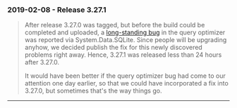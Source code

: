 ### 2019\-02\-08 \- Release 3\.27\.1


> After release 3\.27\.0 was tagged, but before the build could
> be completed and uploaded, a 
> [long\-standing bug](https://www.sqlite.org/src/info/4e8e4857d32d401f)
> in the query optimizer was reported via System.Data.SQLite.
> Since people will be upgrading anyhow, we decided 
> publish the fix for this newly discovered problems right
> away. Hence, 3\.27\.1 was released less than 24 hours after
> 3\.27\.0\.
> 
> It would have been better if the query optimizer bug had come to
> our attention one day earlier, so that we could have incorporated
> a fix into 3\.27\.0, but sometimes that's the way things go.



---

